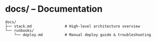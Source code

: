 # docs/ – Documentation

```
docs/
├── stack.md               # High‑level architecture overview
└── runbooks/
    └── deploy.md          # Manual deploy guide & troubleshooting
```